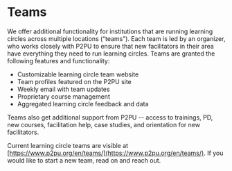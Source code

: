 # Teams

We offer additional functionality for institutions that are running learning circles across multiple locations \(“teams”\). Each team is led by an organizer, who works closely with P2PU to ensure that new facilitators in their area have everything they need to run learning circles. Teams are granted the following features and functionality:

* Customizable learning circle team website
* Team profiles featured on the P2PU site
* Weekly email with team updates
* Proprietary course management
* Aggregated learning circle feedback and data

Teams also get additional support from P2PU -- access to trainings, PD, new courses, facilitation help, case studies, and orientation for new facilitators. 

Current learning circle teams are visible at [https://www.p2pu.org/en/teams/](https://www.p2pu.org/en/teams/). If you would like to start a new team, read on and reach out.



